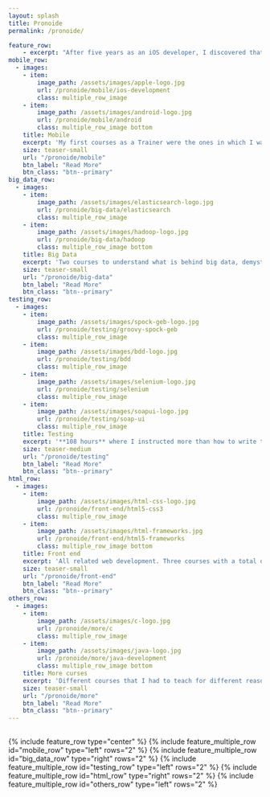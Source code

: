 ```yaml
---
layout: splash
title: Pronoide
permalink: /pronoide/

feature_row:
    - excerpt: "After five years as an iOS developer, I discovered that there were other paths to explore. By becoming a Trainer I wanted to learn all about what I didn't know. I was a Trainer for around **two years** and I can say that it was one of the most gratefull jobs I have ever done."
mobile_row:
  - images:
    - item:
        image_path: /assets/images/apple-logo.jpg
        url: /pronoide/mobile/ios-development
        class: multiple_row_image
    - item:
        image_path: /assets/images/android-logo.jpg
        url: /pronoide/mobile/android
        class: multiple_row_image bottom
    title: Mobile
    excerpt: 'My first courses as a Trainer were the ones in which I was more experienced. I taught **359 hours** of iOS and Android courses of a lot of different levels from the most basic to the most advanced ones.'
    size: teaser-small
    url: "/pronoide/mobile"
    btn_label: "Read More"
    btn_class: "btn--primary"
big_data_row:
  - images:
    - item:
        image_path: /assets/images/elasticsearch-logo.jpg
        url: /pronoide/big-data/elasticsearch
        class: multiple_row_image
    - item:
        image_path: /assets/images/hadoop-logo.jpg
        url: /pronoide/big-data/hadoop
        class: multiple_row_image bottom
    title: Big Data
    excerpt: 'Two courses to understand what is behind big data, demystify and master it. In both of them we tried to implement a real environment to learn how it works through the development. I gave **56 hours** of this kind of courses.'
    size: teaser-small
    url: "/pronoide/big-data"
    btn_label: "Read More"
    btn_class: "btn--primary"
testing_row:
  - images:
    - item:
        image_path: /assets/images/spock-geb-logo.jpg
        url: /pronoide/testing/groovy-spock-geb
        class: multiple_row_image
    - item:
        image_path: /assets/images/bdd-logo.jpg
        url: /pronoide/testing/bdd
        class: multiple_row_image
    - item:
        image_path: /assets/images/selenium-logo.jpg
        url: /pronoide/testing/selenium
        class: multiple_row_image
    - item:
        image_path: /assets/images/soapui-logo.jpg
        url: /pronoide/testing/soap-ui
        class: multiple_row_image
    title: Testing
    excerpt: '**108 hours** where I instructed more than how to write tests. From a BDD course to more specific topics like Selenium or SoapUI. As in all the courses I tried to build a real world enviroment and then test it. On the BDD course we followed the methodology from the conception of the idea to the test implementation.'
    size: teaser-medium
    url: "/pronoide/testing"
    btn_label: "Read More"
    btn_class: "btn--primary"
html_row:
  - images:
    - item:
        image_path: /assets/images/html-css-logo.jpg
        url: /pronoide/front-end/html5-css3
        class: multiple_row_image
    - item:
        image_path: /assets/images/html-frameworks.jpg
        url: /pronoide/front-end/html5-frameworks
        class: multiple_row_image bottom
    title: Front end
    excerpt: 'All related web development. Three courses with a total of **146 hours**. Basic HTML and CSS, new frameworks on HTML5, Angular, NodeJS.'
    size: teaser-small
    url: "/pronoide/front-end"
    btn_label: "Read More"
    btn_class: "btn--primary"
others_row:
  - images:
    - item:
        image_path: /assets/images/c-logo.jpg
        url: /pronoide/more/c 
        class: multiple_row_image
    - item:
        image_path: /assets/images/java-logo.jpg
        url: /pronoide/more/java-development
        class: multiple_row_image bottom
    title: More curses
    excerpt: 'Different courses that I had to teach for different reasons. C++, Java and Matlab with a total of **86 hours**'
    size: teaser-small
    url: "/pronoide/more"
    btn_label: "Read More"
    btn_class: "btn--primary"
---
```


<div style="margin-top:30px;">
  {% include feature_row type="center" %}
  {% include feature_multiple_row id="mobile_row" type="left" rows="2" %}
  {% include feature_multiple_row id="big_data_row" type="right" rows="2" %}
  {% include feature_multiple_row id="testing_row" type="left" rows="2" %}
  {% include feature_multiple_row id="html_row" type="right" rows="2" %}
  {% include feature_multiple_row id="others_row" type="left" rows="2" %}
</div>